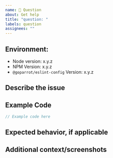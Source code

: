 ```yaml
---
name: 🤔 Question
about: Get help
title: "question: "
labels: question
assignees: ""
---
```


<!-- Click "Preview" for a more readable version --

Please read and follow the instructions before submitting an issue:

- Read all our documentation, especially the [README](https://github.com/goparrot/eslint-config/blob/master/README.md). It may contain information that helps you solve your issue.
- Ensure your issue isn't already [reported](https://github.com/goparrot/eslint-config/issues?utf8=%E2%9C%93&q=is%3Aissue).
- If you aren't sure that the issue is caused by this project or you just need help, please use [Stack Overflow](https://stackoverflow.com/questions/tagged/goparrot-eslint-config).

⚠️👆 Feel free to these instructions before submitting the issue 👆⚠️
-->

## Environment:

- Node version: x.y.z
- NPM Version: x.y.z
- `@goparrot/eslint-config` Version: x.y.z

## Describe the issue

<!-- A clear and concise description of what the issue is. -->

## Example Code

<!-- Code snippet to illustrate your question. -->

```typescript
// Example code here
```

## Expected behavior, if applicable

<!-- A clear and concise description of what you expected to happen. -->

## Additional context/screenshots

<!-- Add any other context about the problem here. If applicable, add screenshots to help explain. -->
